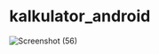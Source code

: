 # kalkulator_android
![Screenshot (56)](https://github.com/NoKambing/kalkulator_android/assets/145531618/410eeee8-9dd7-4179-896f-a4dd45a6c375)
